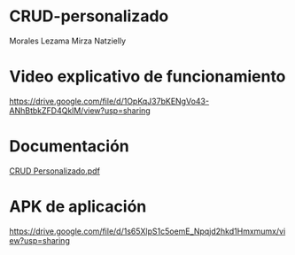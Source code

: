 # CRUD-personalizado

Morales Lezama Mirza Natzielly

# Video explicativo de funcionamiento

https://drive.google.com/file/d/1OpKqJ37bKENgVo43-ANhBtbkZFD4QklM/view?usp=sharing


# Documentación
[CRUD Personalizado.pdf](https://github.com/user-attachments/files/19001353/CRUD.Personalizado.pdf)

# APK de aplicación

https://drive.google.com/file/d/1s65XlpS1c5oemE_Npqjd2hkd1Hmxmumx/view?usp=sharing

